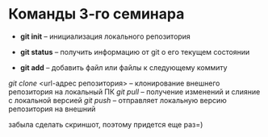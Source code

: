 # Команды 3-го семинара 

* **git init** – инициализация локального репозитория

* **git status** – получить информацию от git о его текущем состоянии

* **git add** – добавить файл или файлы к следующему коммиту

*git clone* <url-адрес репозитория> – клонирование внешнего репозитория на  локальный ПК
*git pull* – получение изменений и слияние с локальной версией
*git push* – отправляет локальную версию репозитория на внешний

забыла сделать скриншот, поэтому придется еще раз=)